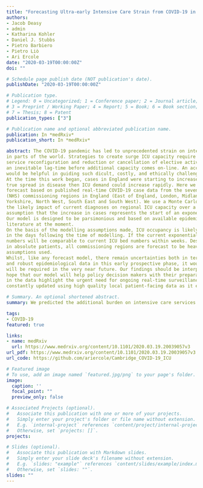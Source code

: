 ```yaml
---
title: "Forecasting Ultra-early Intensive Care Strain from COVID-19 in England"
authors:
- Jacob Deasy
- admin
- Katharina Kohler
- Daniel J. Stubbs
- Pietro Barbiero
- Pietro Liò
- Ari Ercole
date: "2020-03-19T00:00:00Z"
doi: ""

# Schedule page publish date (NOT publication's date).
publishDate: "2020-03-19T00:00:00Z"

# Publication type.
# Legend: 0 = Uncategorized; 1 = Conference paper; 2 = Journal article;
# 3 = Preprint / Working Paper; 4 = Report; 5 = Book; 6 = Book section;
# 7 = Thesis; 8 = Patent
publication_types: ["3"]

# Publication name and optional abbreviated publication name.
publication: In *medRxiv*
publication_short: In *medRxiv*

abstract: The COVID-19 pandemic has led to unprecedented strain on intensive care unit (ICU) admission
in parts of the world. Strategies to create surge ICU capacity require complex local and national
service reconfiguration and reduction or cancellation of elective activity. These measures have
an inevitable lag-time before additional capacity comes on-line. An accurate short-range forecast
would be helpful in guiding such dicult, costly, and ethically challenging decisions.
At the time this work began, cases in England were starting to increase. If this represents a
true spread in disease then ICU demand could increase rapidly. Here we present a short-range
forecast based on published real-time COVID-19 case data from the seven National Health Service
(NHS) commissioning regions in England (East of England, London, Midlands, North East and
Yorkshire, North West, South East and South West). We use a Monte Carlo approach to model
the likely impact of current diagnoses on regional ICU capacity over a 14-day horizon under the
assumption that the increase in cases represents the start of an exponential growth in infections.
Our model is designed to be parsimonious and based on available epidemiological data from the
literature at the moment.
On the basis of the modelling assumptions made, ICU occupancy is likely to increase dramatically
in the days following the time of modelling. If the current exponential growth continues, case
numbers will be comparable to current ICU bed numbers within weeks. Despite variable growth
in absolute patients, all commissioning regions are forecast to be heavily burdened under the
assumptions used.
Whilst, like any forecast model, there remain uncertainties both in terms of model specification
and robust epidemiological data in this early prospective phase, it would seem that surge capacity
will be required in the very near future. Our findings should be interpreted with caution, but we
hope that our model will help policy decision makers with their preparations. The uncertainties
in the data highlight the urgent need for ongoing real-time surveillance to allow forecasts to be
constantly updated using high quality local patient-facing data as it emerges.

# Summary. An optional shortened abstract.
summary: We predicted the additional burden on intensive care services in England for the first few weeks of the COVID-19 pandemic. 

tags:
- COVID-19
featured: true

links:
- name: medRxiv
  url: https://www.medrxiv.org/content/10.1101/2020.03.19.20039057v3
url_pdf: https://www.medrxiv.org/content/10.1101/2020.03.19.20039057v3.full.pdf
url_code: https://github.com/ariercole/Cambridge_COVID-19_ICU

# Featured image
# To use, add an image named `featured.jpg/png` to your page's folder. 
image:
  caption: ''
  focal_point: ""
  preview_only: false

# Associated Projects (optional).
#   Associate this publication with one or more of your projects.
#   Simply enter your project's folder or file name without extension.
#   E.g. `internal-project` references `content/project/internal-project/index.md`.
#   Otherwise, set `projects: []`.
projects:

# Slides (optional).
#   Associate this publication with Markdown slides.
#   Simply enter your slide deck's filename without extension.
#   E.g. `slides: "example"` references `content/slides/example/index.md`.
#   Otherwise, set `slides: ""`.
slides: ""
---
```

